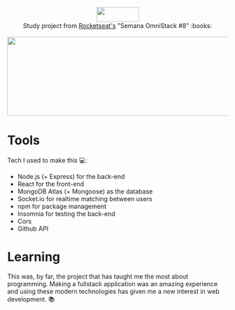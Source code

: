 <p align="center">
  <img width="97" height="34" src="https://66.media.tumblr.com/9de44e026f29cdcd35dfe47bdb897de4/c92047dda5e6f1a9-7d/s540x810/10bba75f99e4c4ba5a1c833a842ce16ffb8792da.png"><br>
  Study project from <a href="https://rocketseat.com.br/">Rocketseat's</a> "Semana OmniStack #8" :books:
  <br><br>
  <img width="1900" height="180" src="https://66.media.tumblr.com/e1aea95b23681e4a2b91ded03515ed06/4ece929c334a4f60-29/s540x810/ce7835fd0c706e1342124bbac077bf13cac751eb.png">
</p>

# Tools
Tech I used to make this :computer::
- Node.js (+ Express) for the back-end
- React for the front-end
- MongoDB Atlas (+ Mongoose) as the database
- Socket.io for realtime matching between users
- npm for package management
- Insomnia for testing the back-end
- Cors
- Github API

# Learning
This was, by far, the project that has taught me the most about programming. Making a fullstack application was an amazing experience
and using these modern technologies has given me a new interest in web development. :books:
